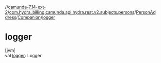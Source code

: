 //[camunda-7.14-ext-2](../../../../index.md)/[com.hydra_billing.camunda.api.hydra.rest.v2.subjects.persons](../../index.md)/[PersonAddress](../index.md)/[Companion](index.md)/[logger](logger.md)

# logger

[jvm]\
val [logger](logger.md): Logger
